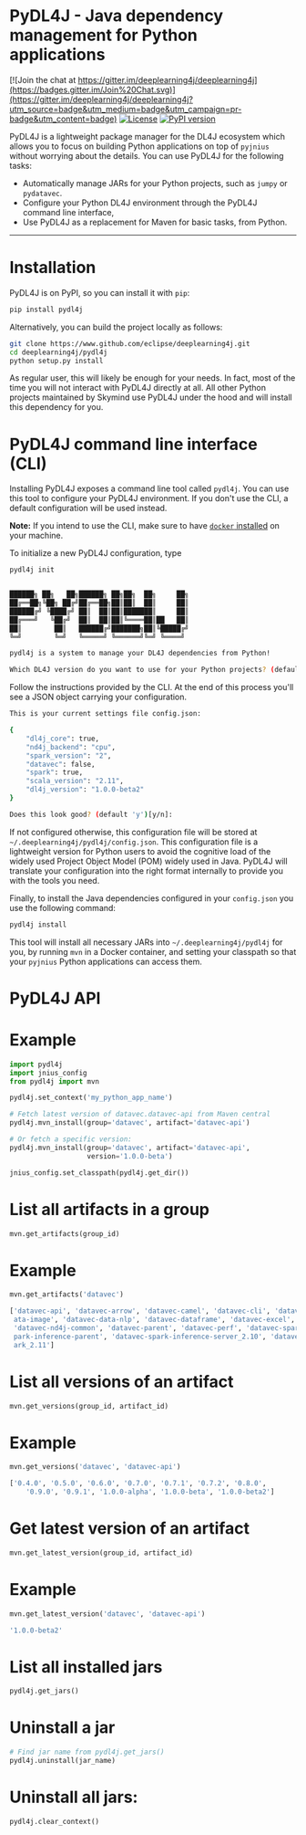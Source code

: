 # PyDL4J - Java dependency management for Python applications

[![Join the chat at https://gitter.im/deeplearning4j/deeplearning4j](https://badges.gitter.im/Join%20Chat.svg)](https://gitter.im/deeplearning4j/deeplearning4j?utm_source=badge&utm_medium=badge&utm_campaign=pr-badge&utm_content=badge)
[![License](https://img.shields.io/badge/License-Apache%202.0-blue.svg)](LICENSE)
[![PyPI version](https://badge.fury.io/py/pydl4j.svg)](https://badge.fury.io/py/pydl4j)

PyDL4J is a lightweight package manager for the DL4J ecosystem which allows you to focus
on building Python applications on top of `pyjnius` without worrying about the details. You
can use PyDL4J for the following tasks:

- Automatically manage JARs for your Python projects, such as `jumpy` or `pydatavec`.
- Configure your Python DL4J environment through the PyDL4J command line interface,
- Use PyDL4J as a replacement for Maven for basic tasks, from Python.

---------


# Installation

PyDL4J is on PyPI, so you can install it with `pip`:

```bash
pip install pydl4j
```

Alternatively, you can build the project locally as follows:

```bash
git clone https://www.github.com/eclipse/deeplearning4j.git
cd deeplearning4j/pydl4j
python setup.py install
```

As regular user, this will likely be enough for your needs. In fact, most of the time you
will not interact with PyDL4J directly at all. All other Python projects maintained by
Skymind use PyDL4J under the hood and will install this dependency for you.

# PyDL4J command line interface (CLI)

Installing PyDL4J exposes a command line tool called `pydl4j`. You can use this tool to configure
your PyDL4J environment. If you don't use the CLI, a default configuration will be used instead.

**Note:** If you intend to use the CLI, make sure to have [`docker` installed](https://docs.docker.com/install/)
on your machine.

To initialize a new PyDL4J configuration, type

```bash
pydl4j init


██████╗ ██╗   ██╗██████╗ ██╗██╗  ██╗     ██╗
██╔══██╗╚██╗ ██╔╝██╔══██╗██║██║  ██║     ██║
██████╔╝ ╚████╔╝ ██║  ██║██║███████║     ██║
██╔═══╝   ╚██╔╝  ██║  ██║██║╚════██║██   ██║
██║        ██║   ██████╔╝███████╗██║╚█████╔╝
╚═╝        ╚═╝   ╚═════╝ ╚══════╝╚═╝ ╚════╝

pydl4j is a system to manage your DL4J dependencies from Python!

Which DL4J version do you want to use for your Python projects? (default '1.0.0-beta2'):
```

Follow the instructions provided by the CLI. At the end of this process you'll see a
JSON object carrying your configuration.

```bash
This is your current settings file config.json:

{
    "dl4j_core": true,
    "nd4j_backend": "cpu",
    "spark_version": "2",
    "datavec": false,
    "spark": true,
    "scala_version": "2.11",
    "dl4j_version": "1.0.0-beta2"
}

Does this look good? (default 'y')[y/n]:

```

If not configured otherwise, this configuration file will be stored at `~/.deeplearning4j/pydl4j/config.json`. This
configuration file is a lightweight version for Python users to avoid the cognitive load of the widely used
Project Object Model (POM) widely used in Java. PyDL4J will translate your configuration into the right format
internally to provide you with the tools you need.

Finally, to install the Java dependencies configured in your `config.json` you use the following command:

```bash
pydl4j install
```

This tool will install all necessary JARs into `~/.deeplearning4j/pydl4j` for you, by running `mvn` in a
Docker container, and setting your classpath so that your `pyjnius` Python applications can access them.

# PyDL4J API

# Example

```python
import pydl4j
import jnius_config
from pydl4j import mvn

pydl4j.set_context('my_python_app_name')

# Fetch latest version of datavec.datavec-api from Maven central
pydl4j.mvn_install(group='datavec', artifact='datavec-api')

# Or fetch a specific version:
pydl4j.mvn_install(group='datavec', artifact='datavec-api',
                   version='1.0.0-beta')

jnius_config.set_classpath(pydl4j.get_dir())
```

# List all artifacts in a group

```python
mvn.get_artifacts(group_id)
```

# Example

```python
mvn.get_artifacts('datavec')
```

```bash
['datavec-api', 'datavec-arrow', 'datavec-camel', 'datavec-cli', 'datavec-data', 'datavec-data-audio', 'datavec-data-codec', 'datavec-d
 ata-image', 'datavec-data-nlp', 'datavec-dataframe', 'datavec-excel', 'datavec-geo', 'datavec-hadoop', 'datavec-jdbc', 'datavec-local',
 'datavec-nd4j-common', 'datavec-parent', 'datavec-perf', 'datavec-spark-inference-client', 'datavec-spark-inference-model', 'datavec-s
 park-inference-parent', 'datavec-spark-inference-server_2.10', 'datavec-spark-inference-server_2.11', 'datavec-spark_2.10', 'datavec-sp
 ark_2.11']
```

# List all versions of an artifact

```python
mvn.get_versions(group_id, artifact_id)
```

# Example

```python
mvn.get_versions('datavec', 'datavec-api')
```

```bash
['0.4.0', '0.5.0', '0.6.0', '0.7.0', '0.7.1', '0.7.2', '0.8.0',
    '0.9.0', '0.9.1', '1.0.0-alpha', '1.0.0-beta', '1.0.0-beta2']
```

# Get latest version of an artifact

```python
mvn.get_latest_version(group_id, artifact_id)
```

# Example

```python
mvn.get_latest_version('datavec', 'datavec-api')
```

```bash
'1.0.0-beta2'
```

# List all installed jars

```python
pydl4j.get_jars()
```

# Uninstall a jar

```python
# Find jar name from pydl4j.get_jars()
pydl4j.uninstall(jar_name)
```

# Uninstall all jars:

```python
pydl4j.clear_context()
```
